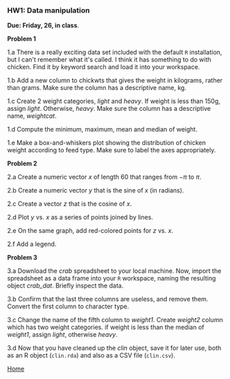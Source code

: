 ###  HW1: Data manipulation

**Due: Friday, 26, in class**.

**Problem 1**

1.a There is a really exciting data set included with the default `R` installation, but I can't remember what it's called. I think it has something to do with chicken. Find it by keyword search and load it into your workspace.
  
1.b Add a new column to chickwts that gives the weight in kilograms, rather than grams. Make sure the
column has a descriptive name, kg.  
	
1.c Create 2 weight categories, *light* and *heavy*.  If weight is less than 150g, assign *light*.  Otherwise,  *heavy*.  Make sure the
column has a descriptive name, *weightcat*.

1.d Compute the minimum, maximum, mean and median of weight.

1.e Make a box-and-whiskers plot showing the distribution of chicken weight according to feed type. Make sure to label the axes appropriately.


**Problem 2**

2.a Create a numeric vector $x$ of length 60 that ranges from $-\pi$ to $\pi$.

2.b Create a numeric vector $y$ that is the sine of $x$ (in radians).

2.c Create a vector $z$ that is the cosine of $x$.

2.d Plot $y$ vs. $x$ as a series of points joined by lines. 

2.e On the same graph, add red-colored points for $z$ vs. $x$. 

2.f Add a legend.


**Problem 3**

3.a Download the *crab* spreadsheet to your local machine. Now, import the spreadsheet as a data frame into your `R`
workspace, naming the resulting object *crab_dat*. Briefly inspect the data.
 
3.b Confirm that the last three columns are useless, and remove them. Convert the first column to character
type. 

3.c Change the name of the fifth column to *weight1*. Create *weight2* column which has two weight categories.
 if weight is less than the median of *weight1*, assign *light*,  otherwise *heavy*.

3.d Now that you have cleaned up the *clin* object, save it for later use, both as an R object (`clin.rda`)
and also as a CSV file (`clin.csv`).

[Home](https://github.com/younghhk/STT461)
